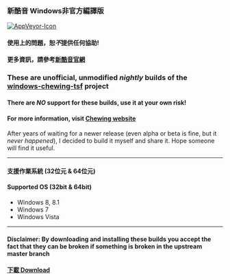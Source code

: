 ﻿### 新酷音 Windows非官方編譯版
[![AppVeyor-Icon](https://ci.appveyor.com/api/projects/status/github/Chocobo1/windows-chewing-tsf-build?branch=master&svg=true)](https://ci.appveyor.com/project/Chocobo1/windows-chewing-tsf-build)

#### 使用上的問題，恕*不*提供任何協助!
#### 更多資訊，請參考[新酷音官網](http://chewing.im/)

### These are unofficial, unmodified *nightly* builds of the [windows-chewing-tsf](https://github.com/chewing/windows-chewing-tsf) project
#### There are *NO* support for these builds, use it at your own risk!
#### For more information, visit [Chewing website](http://chewing.im/)

After years of waiting for a newer release (even alpha or beta is fine, but it *never happened*), I decided to build it myself and share it. Hope someone will find it useful.

******
#### 支援作業系統 (32位元 & 64位元)
#### Supported OS (32bit & 64bit)
* Windows 8, 8.1
* Windows 7
* Windows Vista

******
#### Disclaimer: By downloading and installing these builds you accept the fact that they can be broken if something is broken in the upstream master branch
#### [下載 Download](https://github.com/Chocobo1/windows-chewing-tsf-Chocobo1-build/releases)
